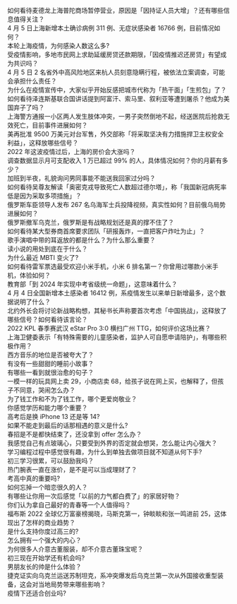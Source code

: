 如何看待麦德龙上海普陀商场暂停营业，原因是「因持证人员大增」？还有哪些信息值得关注？  
4 月 5 日上海新增本土确诊病例 311 例、无症状感染者 16766 例，目前情况如何？  
本轮上海疫情，为何感染人数这么多?  
受疫情影响，多地市民网上求助延缓房贷还款期限，「因疫情推迟还房贷」有望成为共识吗？  
4 月 5 日 2 名省外中高风险地区来杭人员刻意隐瞒行程，被依法立案调查，可能会承担什么责任？  
为什么在疫情宣传中，大家似乎开始反感把城市代称为「热干面」「生煎包」了？  
如何看待泽连斯基联合国讲话提到阿富汗、索马里、叙利亚等遭到屠杀？他成为美国弃子了吗？  
上海警方通报一小区两人发生肢体冲突，一男子突然倒地不起，经送医院后抢救无效死亡，目前事件进展如何？  
美再批准 9500 万美元对台军售，外交部称「将采取坚决有力措施捍卫主权安全利益」，这释放哪些信号？  
2022 年这波疫情过后，上海的房价会大涨吗？  
调查数据显示月可支配收入 1 万已超过 99% 的人，具体情况如何？你的月薪有多少？  
加班到半夜，礼貌询问男同事能不能送我回家过分吗？  
如何看待吴尊友解读「奥密克戎导致死亡人数超过德尔塔」，称「我国新冠病死率低是因为采取多项措施」？  
俄罗斯车臣领导人发布 267 名乌海军士兵投降视频，真实性如何？目前俄乌局势进展如何？  
俄罗斯撤军乌克兰，俄罗斯是有战略规划还是真的撑不住了？  
如何看待某大型券商首席要求团队「研报轰炸，一直把客户炸吐为止」？  
歌手演唱中带的耳返放的都是什么？为什么那么重要？  
读小说的用处到底在于什么？  
为什么最近 MBTI 变火了?  
如何看待雷军票选最受欢迎小米手机，小米 6 排名第一？你曾用过哪款小米手机，体验如何？  
教育部「到 2024 年实现中考省级统一命题」，这意味着什么？  
4 月 4 日全国新增本土感染者 16412 例，系疫情发生以来单日新增最多，这个数据说明了什么？  
北约外长会将讨论新战略构想，其秘书长声称要首次考虑「中国挑战」，这释放了哪些信号？如何看待该言论？  
2022 KPL 春季赛武汉 eStar Pro 3:0 横扫广州 TTG，如何评价这场比赛？  
上海卫健委表示「有特殊需要的儿童感染者，监护人可自愿申请陪护」，有哪些积极作用？  
西方音乐的地位是否被夸大了？  
有没有一些甜甜的睡前小故事？  
有哪些一看到就很治愈的句子？  
一模一样的玩具网上卖 29，小商店卖 68，给孩子说在网上买，也解释了，但孩子不同意，哭闹怎么办？  
为了钱工作和不为了钱工作，哪个更爱岗敬业？  
你感觉学历和能力哪个重要？  
高考后是换 iPhone 13 还是等 14?  
如果不能走到最后的话那相遇的意义是什么?  
春招是不是都快结束了，还没拿到 offer 怎么办？  
我感觉自己有点玻璃心，只要受到外界的否定就会想哭，怎么能让内心强大？  
学习编程过程中感觉很有趣，为什么到单独去做项目就不知道从何下手?  
初三学习很累，可以鼓励我吗？  
热门腕表一直在涨价，是不是可以当成理财了？  
考高中真的重要吗?  
如何忘掉一个暗恋很久的人？  
有哪些让你用一次后感觉「以前的力气都白费了」的家居好物？  
你们认为拿自己最好的青春等一个人值得吗？  
福布斯 2022 全球亿万富豪榜揭晓，马斯克第一，钟睒睒和张一鸣进前 25，这体现出了怎样的商业趋势？  
是什么支持你度过高三的?  
怎么拥有一个强大的内心？  
为何很多人介意古董服装，却不介意古董珠宝呢？  
初三现在开始学还有机会吗?  
男朋友长的帅是什么体验？  
捷克证实向乌克兰运送苏制坦克，系冲突爆发后乌克兰第一次从外国接收重型装备，这会对当地局势带来哪些影响？  
疫情下还适合创业吗?  
